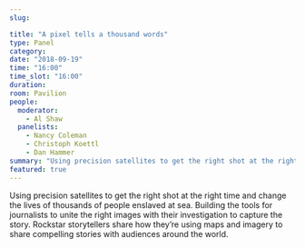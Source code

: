```yaml
---
slug:

title: "A pixel tells a thousand words"
type: Panel
category:
date: "2018-09-19"
time: "16:00"
time_slot: "16:00"
duration:
room: Pavilion
people:
  moderator:
    - Al Shaw
  panelists:
    - Nancy Coleman
    - Christoph Koettl
    - Dan Hammer
summary: "Using precision satellites to get the right shot at the right time and change the lives of thousands of people enslaved at sea. Building the tools for journalists to unite the right images with their investigation to capture the story. Rockstar storytellers share how they’re using maps and imagery to share compelling stories with audiences around the world."
featured: true
---
```

Using precision satellites to get the right shot at the right time and change the lives of thousands of people enslaved at sea. Building the tools for journalists to unite the right images with their investigation to capture the story. Rockstar storytellers share how they’re using maps and imagery to share compelling stories with audiences around the world.
